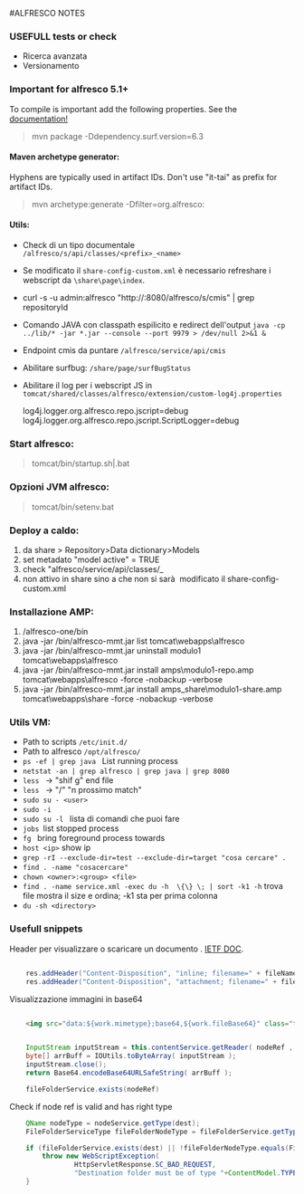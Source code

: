 #ALFRESCO NOTES

### USEFULL tests or check
- Ricerca avanzata
- Versionamento

### Important for alfresco 5.1+
To compile is important add the following properties. See the [documentation!](http://docs.alfresco.com/5.1/tasks/alfresco-sdk-upgrading-alfresco-version-SDK-220-510-to-511.html)
> mvn package -Ddependency.surf.version=6.3

#### Maven archetype generator:
Hyphens are typically used in artifact IDs.
Don't use "it-tai" as prefix for artifact IDs.
> mvn archetype:generate -Dfilter=org.alfresco:

#### Utils:

- Check di un tipo documentale `/alfresco/s/api/classes/<prefix>_<name>`

- Se modificato il `share-config-custom.xml` è necessario refreshare i webscript da `\share\page\index`.

- curl -s -u admin:alfresco "http://<hostname>:8080/alfresco/s/cmis" | grep repositoryId

- Comando JAVA con classpath espilicito e redirect dell'output `java -cp ../lib/* -jar *.jar --console --port 9979 > /dev/null 2>&1 &`

- Endpoint cmis da puntare `/alfresco/service/api/cmis`

- Abilitare surfbug: `/share/page/surfBugStatus`

- Abilitare il log per i webscript JS in `tomcat/shared/classes/alfresco/extension/custom-log4j.properties`

	log4j.logger.org.alfresco.repo.jscript=debug
	log4j.logger.org.alfresco.repo.jscript.ScriptLogger=debug

### Start alfresco:
> tomcat/bin/startup.sh|.bat

### Opzioni JVM alfresco:
> tomcat/bin/setenv.bat

### Deploy a caldo:
1. da share > Repository>Data dictionary>Models
2. set metadato "model active" = TRUE
3. check "alfresco/service/api/classes/<prefix>_<name>
4. non attivo in share sino a che non si sarà  modificato il share-config-custom.xml

### Installazione AMP:
1. /alfresco-one/bin
2. java -jar /bin/alfresco-mmt.jar list      tomcat\webapps\alfresco
3. java -jar /bin/alfresco-mmt.jar uninstall modulo1 tomcat\webapps\alfresco
4. java -jar /bin/alfresco-mmt.jar install   amps\modulo1-repo.amp tomcat\webapps\alfresco -force -nobackup -verbose
5. java -jar /bin/alfresco-mmt.jar install   amps_share\modulo1-share.amp tomcat\webapps\share -force -nobackup -verbose

### Utils VM:
- Path to scripts `/etc/init.d/`
- Path to alfresco `/opt/alfresco/`
- `ps -ef | grep java ` List running process
- `netstat -an | grep alfresco | grep java | grep 8080 `
- `less ` -> "shif g" end file
- `less ` -> "/<cosacercare>" "n prossimo match"
- `sudo su - <user>`
- `sudo -i `
- `sudo su -l ` lista di comandi che puoi fare
- `jobs `list stopped process
- `fg ` bring foreground process towards
- `host <ip>` show ip
- `grep -rI --exclude-dir=test --exclude-dir=target "cosa cercare" . `
- `find . -name "cosacercare" `
- `chown <owner>:<group> <file>`
- `find . -name service.xml -exec du -h  \{\} \; | sort -k1 -h` trova file mostra il size e ordina; -k1 sta per prima colonna
- `du -sh <directory>`

### Usefull snippets

Header per visualizzare o scaricare un documento . [IETF DOC](www.ietf.org/rfc/rfc2183.txt).

``` java

    res.addHeader("Content-Disposition", "inline; filename=" + fileName);
    res.addHeader("Content-Disposition", "attachment; filename=" + fileName);
```

Visualizzazione immagini in base64

``` html

    <img src="data:${work.mimetype};base64,${work.fileBase64}" class="thumbnail"/>
```

``` java

    InputStream inputStream = this.contentService.getReader( nodeRef , ContentModel.PROP_CONTENT ).getContentInputStream();
    byte[] arrBuff = IOUtils.toByteArray( inputStream );
    inputStream.close();
    return Base64.encodeBase64URLSafeString( arrBuff );
```

``` java
    fileFolderService.exists(nodeRef)
```

Check if node ref is valid and has right type
``` java
    QName nodeType = nodeService.getType(dest);
    FileFolderServiceType fileFolderNodeType = fileFolderService.getType(nodeType);

    if (fileFolderService.exists(dest) || !fileFolderNodeType.equals(FileFolderServiceType.FOLDER) ) {
        throw new WebScriptException(
                HttpServletResponse.SC_BAD_REQUEST,
                "Destination folder must be of type "+ContentModel.TYPE_FOLDER);
    }
```